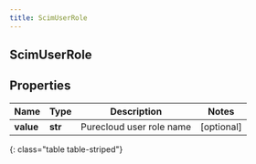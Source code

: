 ```yaml
---
title: ScimUserRole
---
```

## ScimUserRole

## Properties

|Name | Type | Description | Notes|
|------------ | ------------- | ------------- | -------------|
| **value** | **str** | Purecloud user role name | [optional] |
{: class="table table-striped"}



